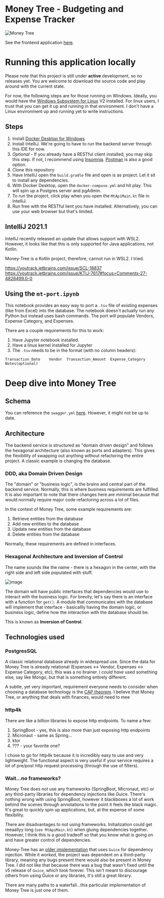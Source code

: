 # Money Tree - Budgeting and Expense Tracker
![Money Tree](https://github.com/fruitbraker/money-tree/workflows/money-tree/badge.svg?event=push)

See the frontend application [here](https://github.com/fruitbraker/money-tree-ui).

# Running this application locally

Please note that this project is still under **active** development, so no releases yet. 
You are welcome to download the source code and play around with the current state.

For now, the following steps are for those running on Windows. Ideally, you would have 
the [Windows Subsystem for Linux](https://docs.microsoft.com/en-us/windows/wsl/install-win10) V2 installed.
For linux users, I trust that you can get it up and running in that environment. I don't have a Linux environment up and running 
yet to write instructions. 


## Steps

1. Install [Docker Desktop for Windows](https://docs.docker.com/docker-for-windows/install/)
2. Install IntelliJ. We're going to have to run the backend server through this IDE for now.
3. *Optional* - If you already have a RESTful client installed, you may skip this step. 
   If not, I recommend using [Insomnia](https://insomnia.rest/). [Postman]() is also a good option.
4. Clone this repository
5. Have IntelliJ open the `build.gradle` file and open is as project. Let it sit to install any dependencies.
6. With Docker Desktop, open the `docker-compose.yml` and hit play. This will spin up a Postgres server and pgAdmin.
7. To run the project, click play when you open the `MtApiMain.kt` file in IntelliJ.
8. Run free with the RESTful lient you have installed. Alternatively, you can use your web browser but that's limited.

## IntelliJ 2021.1

IntelliJ recently released an update that allows support with WSL2. However, it looks like that this is only supported for Java applications, not Kotlin.

Money-Tree is a Kotlin project, therefore, cannot run in WSL2. I tried.

https://youtrack.jetbrains.com/issue/SCL-18837
https://youtrack.jetbrains.com/issue/KTIJ-7617#focus=Comments-27-4828499.0-0

## Using the `mt-port.ipynb`

This notebook provides an easy way to port a `.tsv` file of existing expenses (like from Excel) into the database. 
The notebook doesn't actually run any Python but instead uses bash commands. The port will populate Vendors, Expense Category, and Expenses.

There are a couple requirements for this to work:

1. Have Jupyter notebook installed.
2. Have a linux kernel installed for Jupyter
3. The `.tsv` needs to be in the format (with no column headers):
```
Transaction_Date    Vendor  Transaction_Amount  Expense_Category    Notes(optional)
```

# Deep dive into Money Tree

## Schema

You can reference the `swagger.yml` [here](https://github.com/fruitbraker/money-tree/blob/master/persist/src/swagger.yml).
However, it might not be up to date.

## Architecture

The backend service is structured as "domain driven design" and follows the hexagonal architecture (also known as ports and adapters). 
This gives the flexibility of swapping out anything without refactoring the entire project. A classic example is changing the database.

### DDD, aka Domain Driven Design

The "domain" or "business logic", is the brains and central part of the backend service. Normally, this is where business requirements are fulfilled. It is also important to note that
there changes here are minimal because that would normally require major code refactoring across a lot of files.

In the context of Money Tree, some example requirements are:
1. Retrieve entities from the database
2. Add new entities to the database
3. Update new entities from the database
4. Delete entities from the database 

Normally, these requirements are defined in interfaces.

### Hexagonal Architecture and Inversion of Control

The name sounds like the name - there is a hexagon in the center, with the right side and left side populated with stuff.

![image](https://external-content.duckduckgo.com/iu/?u=https%3A%2F%2Fjmgarridopaz.github.io%2Fassets%2Fimages%2Fhexagonalarchitecture%2Ffigure1.png&f=1&nofb=1)

The domain will have public interfaces that dependencies would use to interact with the business logic. For brevity, let's say there is an
interface with a function for `get()`. A module that communicates with the database will implement that interface - basicallly having the domain logic, 
or business logic, define how the interaction with the database should be. 

This is known as **Inversion of Control**.

## Technologies used

### PostgresSQL
A classic relational database already in widespread use. Since the data for Money Tree is already relational (Expenses <-> Vendor, Expenses <-> Expense Category, etc), this 
was a no brainer. I *could have* used something else, say like Mongo, but that is something entirely different. 

A subtle, yet very important, requirement everyone needs to consider when choosing a database technology is the [CAP theorem](https://en.wikipedia.org/wiki/CAP_theorem). 
I believe that Money Tree, or anything that deals with finances, would need to mee

### http4k
There are like a billion libraries to expose http endpoints. To name a few:
1. SpringBoot - yes, this is also more than just exposing http endpoints
2. Micronaut - same as Spring...
3. ktor
4. ??? - your favorite one?

I chose to go for http4k because it is incredibly easy to use and very lightweight. The functional aspect is very useful if 
your service requires a lot of pre/post http request processing (through the use of filters).

### Wait...no frameworks?
Money Tree does not use any frameworks (SpringBoot, Micronaut, etc) or any third-party libraries for dependency injections like Guice.
There's nothing wrong with using SpringBoot, however it blackboxes a lot of work behind the scenes through annotations to the point 
it feels like black magic. It's great to quickly spin up applications, but, at the expense of some flexibility.

There are disadvantages to not using frameworks. Initialization could get reeaallyy long (`see MtApiMain.kt`) when gluing dependencies together.
However, I think this is a good tradeoff so that you know what is going on and have greater control of dependencies.

Money-Tree has an [older implementation](https://github.com/fruitbraker/money-tree-old) that uses `Guice` for dependency injection. While it *worked*, the project was 
dependent on a third-party library, meaning any bugs present there would also be present in Money Tree. I did not like that because there was a bug that wasn't fixed until 
the v5 release of `Guice`, which took forever. This isn't meant to discourage others from using Guice or any libraries, it's still a great library. 

There are many paths to a waterfall...this particular implementation of Money Tree is just one of them.
